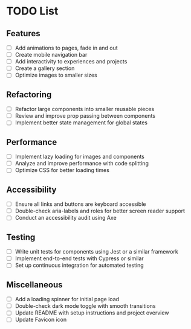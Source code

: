 # TODO List

## Features

- [ ] Add animations to pages, fade in and out
- [ ] Create mobile navigation bar
- [ ] Add interactivity to experiences and projects
- [ ] Create a gallery section
- [ ] Optimize images to smaller sizes

## Refactoring

- [ ] Refactor large components into smaller reusable pieces
- [ ] Review and improve prop passing between components
- [ ] Implement better state management for global states

## Performance

- [ ] Implement lazy loading for images and components
- [ ] Analyze and improve performance with code splitting
- [ ] Optimize CSS for better loading times

## Accessibility

- [ ] Ensure all links and buttons are keyboard accessible
- [ ] Double-check aria-labels and roles for better screen reader support
- [ ] Conduct an accessibility audit using Axe

## Testing

- [ ] Write unit tests for components using Jest or a similar framework
- [ ] Implement end-to-end tests with Cypress or similar
- [ ] Set up continuous integration for automated testing

## Miscellaneous

- [ ] Add a loading spinner for initial page load
- [ ] Double-check dark mode toggle with smooth transitions
- [ ] Update README with setup instructions and project overview
- [ ] Update Favicon icon
